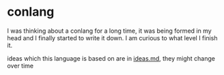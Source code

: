# conlang

I was thinking about a conlang for a long time, it was being formed in my head and I finally started to write it down. I am curious  to what level I finish it.

ideas which this language is based on are in [ideas.md](ideas.md), they might change over time
